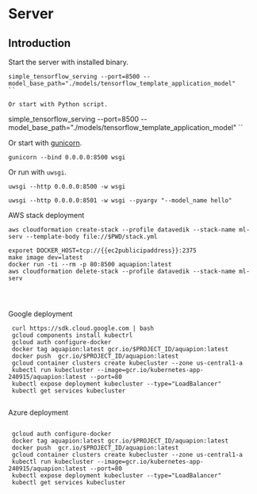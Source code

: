# Server

## Introduction

Start the server with installed binary.

```
simple_tensorflow_serving --port=8500 --model_base_path="./models/tensorflow_template_application_model"
``

Or start with Python script.

```
simple_tensorflow_serving --port=8500 --model_base_path="./models/tensorflow_template_application_model"
``

Or start with [gunicorn](http://gunicorn.org/).

```
gunicorn --bind 0.0.0.0:8500 wsgi
```

Or run with `uwsgi`.

```
uwsgi --http 0.0.0.0:8500 -w wsgi

uwsgi --http 0.0.0.0:8501 -w wsgi --pyargv "--model_name hello"

```
AWS stack deployment

```
aws cloudformation create-stack --profile datavedik --stack-name ml-serv --template-body file://$PWD/stack.yml

exporet DOCKER_HOST=tcp://{{ec2publicipaddress}}:2375
make image dev=latest
docker run -ti --rm -p 80:8500 aquapion:latest
aws cloudformation delete-stack --profile datavedik --stack-name ml-serv




```
Google deployment


```
 curl https://sdk.cloud.google.com | bash
 gcloud components install kubectrl
 gcloud auth configure-docker                                                            
 docker tag aquapion:latest gcr.io/$PROJECT_ID/aquapion:latest                           
 docker push  gcr.io/$PROJECT_ID/aquapion:latest   
 gcloud container clusters create kubecluster --zone us-central1-a
 kubectl run kubecluster --image=gcr.io/kubernetes-app-240915/aquapion:latest --port=80
 kubectl expose deployment kubecluster --type="LoadBalancer"
 kubectl get services kubecluster


```

Azure deployment


```

 gcloud auth configure-docker                                                            
 docker tag aquapion:latest gcr.io/$PROJECT_ID/aquapion:latest                           
 docker push  gcr.io/$PROJECT_ID/aquapion:latest   
 gcloud container clusters create kubecluster --zone us-central1-a
 kubectl run kubecluster --image=gcr.io/kubernetes-app-240915/aquapion:latest --port=80
 kubectl expose deployment kubecluster --type="LoadBalancer"
 kubectl get services kubecluster


```
